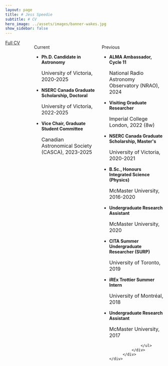 ```yaml
---
layout: page
title: # Jess Speedie
subtitle: # CV
hero_image: ../assets/images/banner-wakes.jpg
show_sidebar: false
---
```


<!-- <div class="box">
  <div class="buttons is-centered">
    <a href="JessicaSpeedie-CV.pdf" target="_blank" title="Jess Speedie: CV" class="button is-link is-outlined is-large">Full CV</a>
  </div>
</div> -->

<div class="columns">
    <div class="column is-narrow">
        <div class="box" style="width: 150px;">
          <a href="JessicaSpeedie-CV.pdf" target="_blank" title="Jess Speedie: CV" class="button is-link  is-outlined is-medium">Full CV</a>
        </div>
    </div>
  <div class="column">
      <div class="columns">
          <div class="column is-half">
              <div class="box">
                <p class="title is-4">Current</p>
                <ul>
                    <li><b>Ph.D. Candidate in Astronomy</b><p style="font-size:16px">University of Victoria, 2020-2025</p></li>
                    <li><b>NSERC Canada Graduate Scholarship, Doctoral</b><p style="font-size:16px">University of Victoria, 2022-2025</p></li>
                    <li><b>Vice Chair, Graduate Student Committee</b><p style="font-size:16px">Canadian Astronomical Society (CASCA), 2023-2025</p></li>
                </ul>
              </div>
          </div>
          <div class="column">
              <div class="box">
                  <p class="title is-4">Previous</p>
                  <ul>
                      <li><b>ALMA Ambassador, Cycle 11</b><p style="font-size:16px">National Radio Astronomy Observatory (NRAO), 2024</p></li>
                      <li><b>Visiting Graduate Researcher</b><p style="font-size:16px">Imperial College London, 2022 (8w)</p></li>
                      <li><b>NSERC Canada Graduate Scholarship, Master's</b><p style="font-size:16px">University of Victoria, 2020-2021</p></li>
                      <li><b>B.Sc., Honours Integrated Science (Physics)</b><p style="font-size:16px">McMaster University, 2016-2020</p></li>
                      <li><b>Undergraduate Research Assistant</b><p style="font-size:16px">McMaster University, 2020</p></li>
                      <li><b>CITA Summer Undergraduate Researcher (SURP)</b><p style="font-size:16px">University of Toronto, 2019</p></li>
                      <li><b>iREx Trottier Summer Intern</b><p style="font-size:16px">University of Montréal, 2018</p></li>
                      <li><b>Undergraduate Research Assistant</b><p style="font-size:16px">McMaster University, 2017</p></li>

                  </ul>
              </div>
          </div>
    </div>
</div>


<!-- <section class="hero is-small is-primary">
  <div class="hero-body">
    <p>Ph.D. Candidate in Astronomy</p>
    <p>ALMA Ambassador</p>
    <p>NSERC CGS-D Award Holder</p>
    <p>CASCA GSC Vice Chair</p>
  </div>
</section> -->
